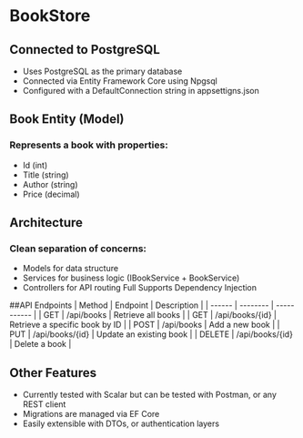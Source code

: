 # BookStore

## Connected to PostgreSQL
- Uses PostgreSQL as the primary database
- Connected via Entity Framework Core using Npgsql
- Configured with a DefaultConnection string in appsettigns.json

## Book Entity (Model)
### Represents a book with properties:
- Id (int)
- Title (string)
- Author (string)
- Price (decimal)

## Architecture
### Clean separation of concerns:
- Models for data structure
- Services for business logic (IBookService + BookService)
- Controllers for API routing
Full Supports Dependency Injection

##API Endpoints
|	Method	|	Endpoint	|	Description	|
|	------	|	--------	|	-----------	|
|	GET	|	/api/books	|	Retrieve all books	|
|	GET	|	/api/books/{id}	|	Retrieve a specific book by ID	|
|	POST	|	/api/books	|	Add a new book	|
|	PUT	|	/api/books/{id}	|	Update an existing book	|
|	DELETE	|	/api/books/{id}	|	Delete a book	|

## Other Features
- Currently tested with Scalar but can be tested with Postman, or any REST client
- Migrations are managed via EF Core
- Easily extensible with DTOs, or authentication layers
